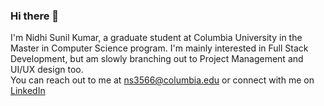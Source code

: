 ### Hi there 👋

I'm Nidhi Sunil Kumar, a graduate student at Columbia University in the Master in Computer Science program. I'm mainly interested in Full Stack Development, but am slowly branching out to Project Management and UI/UX design too. 
<br>
You can reach out to me at ns3566@columbia.edu or connect with me on <a href="https://www.linkedin.com/in/nidhi-sunil-kumar/"> LinkedIn </a>
